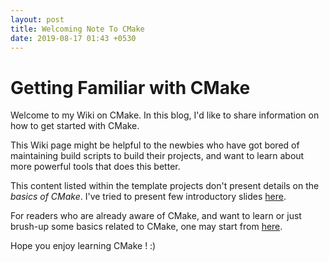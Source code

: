 ```yaml
---
layout: post
title: Welcoming Note To CMake
date: 2019-08-17 01:43 +0530
---
```


# Getting Familiar with CMake

Welcome to my Wiki on CMake.  In this blog, I'd like to share information on how to get started with CMake.

This Wiki page might be helpful to the newbies who have got bored of maintaining build scripts to build their
projects, and want to learn about more powerful tools that does this better.

This content listed within the template projects don't present details on the *basics of CMake*.
I've tried to present few introductory slides [here](/slide-deck/learn-cmake.pptx).

For readers who are already aware of CMake, and want to learn or just brush-up some basics related to CMake,
one may start from [here](/home).

Hope you enjoy learning CMake !  :)